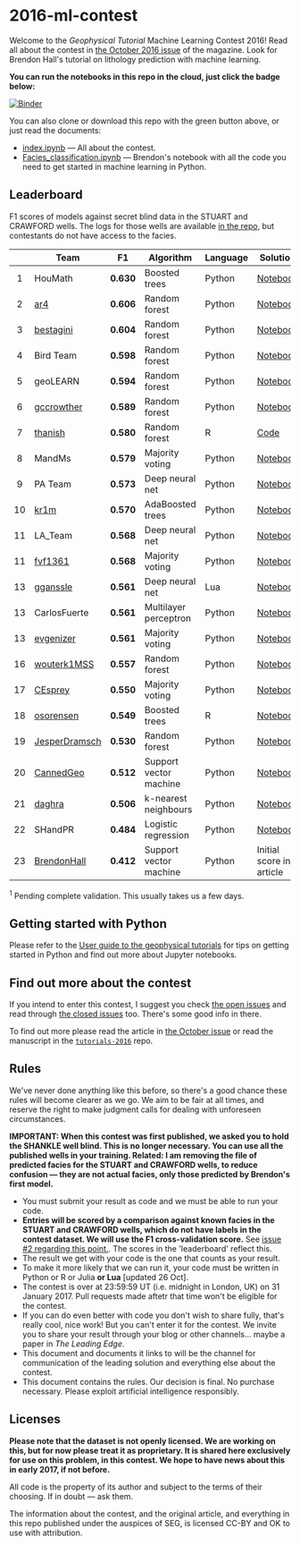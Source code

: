 # 2016-ml-contest

Welcome to the *Geophysical Tutorial* Machine Learning Contest 2016! Read all about the contest in [the October 2016 issue](http://library.seg.org/toc/leedff/35/10) of the magazine. Look for Brendon Hall's tutorial on lithology prediction with machine learning.

**You can run the notebooks in this repo in the cloud, just click the badge below:**

[![Binder](http://mybinder.org/badge.svg)](http://mybinder.org:/repo/seg/2016-ml-contest)

You can also clone or download this repo with the green button above, or just read the documents:

- [index.ipynb](index.ipynb) &mdash; All about the contest.
- [Facies_classification.ipynb](Facies_classification.ipynb) &mdash; Brendon's notebook with all the code you need to get started in machine learning in Python.


## Leaderboard

F1 scores of models against secret blind data in the STUART and CRAWFORD wells. The logs for those wells are available [in the repo](https://github.com/seg/2016-ml-contest/blob/master/validation_data_nofacies.csv), but contestants do not have access to the facies.

|   | Team                                          | F1         | Algorithm     | Language | Solution                 |
|:-:|-----------------------------------------------|:----------:|---------------|----------|--------------------------|
| 1 | HouMath                                       | **0.630**  | Boosted trees | Python   | [Notebook](HouMath/Face_classification_HouMath_XGB_06.ipynb) |
| 2 | [ar4](https://github.com/ar4)                 | **0.606**  | Random forest | Python   | [Notebook](ar4/ar4_submission2.ipynb) |
| 3 | [bestagini](https://github.com/bestagini)     | **0.604**  | Random forest | Python   | [Notebook](ispl/facies_classification_try02.ipynb) |
| 4 | Bird Team                                     | **0.598**  | Random forest | Python   | [Notebook](Bird_Team/Facies_classification_4.ipynb) |
| 5 | geoLEARN                                      | **0.594**  | Random forest | Python   | [Notebook](geoLEARN/Submission_3_RF_FE.ipynb) |
| 6 | [gccrowther](https://github.com/gccrowther)   | **0.589**  | Random forest | Python   | [Notebook](GCC_FaciesClassification/05%20-%20Facies%20Determination.ipynb) |
| 7 | [thanish](https://github.com/thanish)         | **0.580**  | Random forest | R        | [Code](Mendacium/Mendacium/rf_sub_10.R) |
| 8 | MandMs                                        | **0.579**  | Majority voting | Python | [Notebook](MandMs/Facies_classification-M%26Ms_plurality_voting_classifier.ipynb) |
| 9 | PA Team                                       | **0.573**  | Deep neural net  | Python   | [Notebook](PA_Team/PA_Team_Submission_0.ipynb) |
| 10| [kr1m](https://github.com/kr1m)               | **0.570**  | AdaBoosted trees | Python   | [Notebook](Kr1m/Kr1m_SEG_ML_Attempt1.ipynb) |
| 11| LA_Team                                       | **0.568**  | Deep neural net | Python   | [Notebook](LA_Team/Facies_classification_LA_TEAM_03.ipynb) |
| 11| [fvf1361](https://github.com/fvf1361)         | **0.568**  | Majority voting | Python   | [Notebook](fvf/facies_classification.ipynb) |
| 13| [gganssle](https://github.com/gganssle)       | **0.561**  | Deep neural net | Lua      | [Notebook](gram/faye.ipynb) |
| 13 | CarlosFuerte                                 | **0.561**  | Multilayer perceptron | Python      | [Notebook](CarlosFuerte/ML_Submission.ipynb) |
| 13| [evgenizer](https://github.com/evgenizer)     | **0.561**  | Majority voting | Python   | [Notebook](EvgenyS/Facies_classification_ES.ipynb) |
| 16 | [wouterk1MSS](https://github.com/wouterk1MSS) | **0.557**  | Random forest | Python   | [Notebook](MSS_Xmas_Trees/ml_seg_try1.ipynb) |
| 17| [CEsprey](https://github.com/CEsprey)         | **0.550**  | Majority voting | Python | [Notebook](CEsprey%20-%20RandomForest/Facies_Tree_Ensemble_Classifier.ipynb) |
| 18| [osorensen](https://github.com/osorensen)     | **0.549**  | Boosted trees | R        | [Notebook](boostedXmas/Facies%20Classification.ipynb) |
| 19| [JesperDramsch](https://github.com/JesperDramsch) | **0.530**  | Random forest | Python   | [Notebook](JesperDramsch/Facies_classification_Xmas_Trees-Copy1.ipynb) |
| 20| [CannedGeo](https://github.com/cannedgeo)     | **0.512**  | Support vector machine | Python   | [Notebook](CannedGeo_/Facies_classification-BPage_CannedGeo_F1_56-VALIDATED.ipynb) |
| 21| [daghra](https://github.com/dagrha)           | **0.506**  | k-nearest neighbours  | Python   | [Notebook](dagrha/KNN_submission_1_dagrha.ipynb) |
| 22| SHandPR                                       | **0.484**  | Logistic regression | Python   | [Notebook](SHandPR/FaciesTrial.ipynb) |
| 23| [BrendonHall](https://github.com/brendonhall) | **0.412**  | Support vector machine | Python   | Initial score in article |

<sup>1</sup>&nbsp;Pending complete validation. This usually takes us a few days.


## Getting started with Python

Please refer to the [User guide to the geophysical tutorials](http://library.seg.org/doi/abs/10.1190/tle35020190.1) for tips on getting started in Python and find out more about Jupyter notebooks.


## Find out more about the contest

If you intend to enter this contest, I suggest you check [the open issues](https://github.com/seg/2016-ml-contest/issues) and read through  [the closed issues](https://github.com/seg/2016-ml-contest/issues?q=is%3Aissue+is%3Aclosed) too. There's some good info in there.

To find out more please read the article in [the October issue](http://library.seg.org/toc/leedff/35/10) or read the manuscript in the [`tutorials-2016`](https://github.com/seg/tutorials-2016) repo.


## Rules

We've never done anything like this before, so there's a good chance these rules will become clearer as we go. We aim to be fair at all times, and reserve the right to make judgment calls for dealing with unforeseen circumstances.

**IMPORTANT: When this contest was first published, we asked you to hold the SHANKLE well blind. This is no longer necessary. You can use all the published wells in your training. Related: I am removing the file of predicted facies for the STUART and CRAWFORD wells, to reduce confusion — they are not actual facies, only those predicted by Brendon's first model.**

- You must submit your result as code and we must be able to run your code.
- **Entries will be scored by a comparison against known facies in the STUART and CRAWFORD wells, which do not have labels in the contest dataset. We will use the F1 cross-validation score.** See [issue #2 regarding this point.](https://github.com/seg/2016-ml-contest/issues/2). The scores in the 'leaderboard' reflect this.
- The result we get with your code is the one that counts as your result.
- To make it more likely that we can run it, your code must be written in Python or R or Julia **or Lua** [updated 26 Oct].
- The contest is over at 23:59:59 UT (i.e. midnight in London, UK) on 31 January 2017. Pull requests made aftetr that time won't be eligible for the contest.
- If you can do even better with code you don't wish to share fully, that's really cool, nice work! But you can't enter it for the contest. We invite you to share your result through your blog or other channels... maybe a paper in *The Leading Edge*.
- This document and documents it links to will be the channel for communication of the leading solution and everything else about the contest.
- This document contains the rules. Our decision is final. No purchase necessary. Please exploit artificial intelligence responsibly. 

## Licenses

**Please note that the dataset is not openly licensed. We are working on this, but for now please treat it as proprietary. It is shared here exclusively for use on this problem, in this contest. We hope to have news about this in early 2017, if not before.**

All code is the property of its author and subject to the terms of their choosing. If in doubt — ask them.

The information about the contest, and the original article, and everything in this repo published under the auspices of SEG, is licensed CC-BY and OK to use with attribution.
